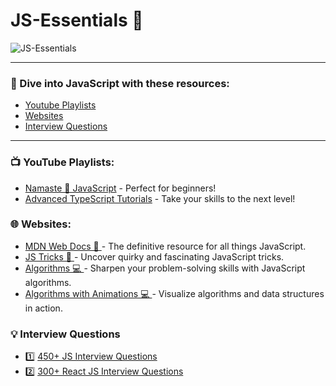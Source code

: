 # JS-Essentials 🚀

![JS-Essentials](https://socialify.git.ci/anujraghuvanshi/JS-Essentials/image?description=1&font=KoHo&forks=1&language=1&name=1&owner=1&pattern=Charlie%20Brown&stargazers=1&theme=Dark)

<hr />

### 🚀 Dive into JavaScript with these resources:

- [Youtube Playlists](#-youtube-playlists)
- [Websites](#-websites)
- [Interview Questions](#-interview-questions)

<hr />

### 📺 YouTube Playlists:

- [Namaste 🙏 JavaScript](https://www.youtube.com/playlist?list=PLlasXeu85E9cQ32gLCvAvr9vNaUccPVNP) - Perfect for beginners!
- [Advanced TypeScript Tutorials](https://www.youtube.com/playlist?list=PLYvdvJlnTOjF6aJsWWAt7kZRJvzw-en8B) - Take your skills to the next level!

### 🌐 Websites:

- [MDN Web Docs 📜 ](https://developer.mozilla.org/en-US/docs/Web/JavaScript) - The definitive resource for all things JavaScript.
- [JS Tricks 🤯 ](https://github.com/denysdovhan/wtfjs) - Uncover quirky and fascinating JavaScript tricks.
- [Algorithms 💻 ](https://the-algorithms.com/language/javascript) - Sharpen your problem-solving skills with JavaScript algorithms.
- [Algorithms with Animations 💻 ](https://visualgo.net/en) - Visualize algorithms and data structures in action.

### 💡 Interview Questions

- 1️⃣ [450+ JS Interview Questions](https://github.com/sudheerj/javascript-interview-questions)
- 2️⃣ [300+ React JS Interview Questions](https://github.com/sudheerj/reactjs-interview-questions)

